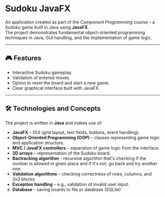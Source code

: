 # Sudoku JavaFX

An application created as part of the *Component Programming* course – a Sudoku game built in Java using **JavaFX**.  
The project demonstrates fundamental object-oriented programming techniques in Java, GUI handling, and the implementation of game logic.

---

## 🎮 Features
- Interactive Sudoku gameplay.
- Validation of entered moves.
- Option to reset the board and start a new game.
- Clear graphical interface built with JavaFX.

---

## 🛠️ Technologies and Concepts
The project is written in **Java** and makes use of:
- **JavaFX** – GUI (grid layout, text fields, buttons, event handling).
- **Object-Oriented Programming (OOP)** – classes representing game logic and application structure.
- **MVC / JavaFX controllers** – separation of game logic from the interface.
- **2D arrays** – representation of the Sudoku board.
- **Bactracking algorithm** - recursive algorithm that's checking if the number is allowed in given place and if it's not, go back and try another one.
- **Validation algorithms** – checking correctness of rows, columns, and 3x3 blocks.
- **Exception handling** – e.g., validation of invalid user input.
- **Database** - saving boards to file or database (SQLite)
